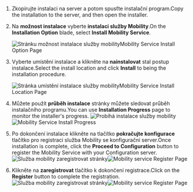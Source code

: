 1. <span data-ttu-id="7ac35-101">Zkopírujte instalaci na server a potom spusťte instalační program.</span><span class="sxs-lookup"><span data-stu-id="7ac35-101">Copy the installation to the server, and then open the installer.</span></span>
2. <span data-ttu-id="7ac35-102">Na **možnost instalace** vyberte **instalaci služby Mobility**.</span><span class="sxs-lookup"><span data-stu-id="7ac35-102">On the **Installation Option** blade, select **Install Mobility Service**.</span></span>

    ![<span data-ttu-id="7ac35-103">Stránku možnost instalace služby mobility</span><span class="sxs-lookup"><span data-stu-id="7ac35-103">Mobility Service Install Option Page</span></span> ](./media/site-recovery-install-mob-svc-gui/mobility1.png)
3. <span data-ttu-id="7ac35-104">Vyberte umístění instalace a klikněte na **nainstalovat** stal postup instalace.</span><span class="sxs-lookup"><span data-stu-id="7ac35-104">Select the install location  and click **Install** to being the installation procedure.</span></span>

    ![<span data-ttu-id="7ac35-105">Stránka umístění instalace služby mobility</span><span class="sxs-lookup"><span data-stu-id="7ac35-105">Mobility Service Install Location Page</span></span> ](./media/site-recovery-install-mob-svc-gui/mobility2.png)
4. <span data-ttu-id="7ac35-106">Můžete použít **průběh instalace** stránky můžete sledovat průběh instalačního programu.</span><span class="sxs-lookup"><span data-stu-id="7ac35-106">You can use **Installation Progress** page to monitor the installer's progress.</span></span>
    <span data-ttu-id="7ac35-107">![Probíhá instalace služby mobility](./media/site-recovery-install-mob-svc-gui/mobility3.png)</span><span class="sxs-lookup"><span data-stu-id="7ac35-107">![Mobility Service Install Progress ](./media/site-recovery-install-mob-svc-gui/mobility3.png)</span></span>

5. <span data-ttu-id="7ac35-108">Po dokončení instalace klikněte na tlačítko **pokračujte konfigurace** tlačítko pro registraci služba Mobility se konfigurační server.</span><span class="sxs-lookup"><span data-stu-id="7ac35-108">Once installation is complete, click the **Proceed to Configuration** button to register the Mobility Service with your Configuration server.</span></span>
    <span data-ttu-id="7ac35-109">![Služba mobility zaregistrovat stránky](./media/site-recovery-install-mob-svc-gui/mobility4.png)</span><span class="sxs-lookup"><span data-stu-id="7ac35-109">![Mobility service Register Page ](./media/site-recovery-install-mob-svc-gui/mobility4.png)</span></span>

6. <span data-ttu-id="7ac35-110">Klikněte na **zaregistrovat** tlačítko k dokončení registrace.</span><span class="sxs-lookup"><span data-stu-id="7ac35-110">Click on the **Register** button to complete the registration.</span></span>
    <span data-ttu-id="7ac35-111">![Služba mobility zaregistrovat stránky](./media/site-recovery-install-mob-svc-gui/mobility5.png)</span><span class="sxs-lookup"><span data-stu-id="7ac35-111">![Mobility service Register Page ](./media/site-recovery-install-mob-svc-gui/mobility5.png)</span></span>
